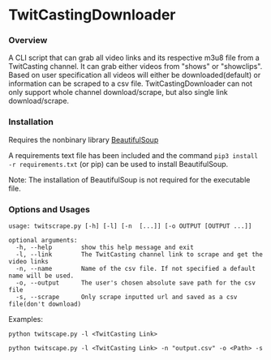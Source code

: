 # TwitCastingDownloader
### Overview

A CLI script that can grab all video links and its respective m3u8 file from a TwitCasting channel. It can grab either videos from "shows" or "showclips".
Based on user specification all videos will either be downloaded(default) or information can be scraped to a csv file. TwitCastingDownloader can not only support whole channel
download/scrape, but also single link download/scrape.


### Installation

Requires the nonbinary library [BeautifulSoup](https://pypi.org/project/beautifulsoup4/)

A requirements text file has been included and the command `pip3 install -r requirements.txt` (or pip) can be used to install BeautifulSoup.

Note: The installation of BeautifulSoup is not required for the executable file.


### Options and Usages
```
usage: twitscrape.py [-h] [-l] [-n  [...]] [-o OUTPUT [OUTPUT ...]]

optional arguments:
  -h, --help        show this help message and exit
  -l, --link        The TwitCasting channel link to scrape and get the video links
  -n, --name        Name of the csv file. If not specified a default name will be used.
  -o, --output      The user's chosen absolute save path for the csv file
  -s, --scrape      Only scrape inputted url and saved as a csv file(don't download)
 ```
 Examples: 
 
 `python twitscape.py -l <TwitCasting Link>`
 
 `python twitscape.py -l <TwitCasting Link> -n "output.csv" -o <Path> -s`
